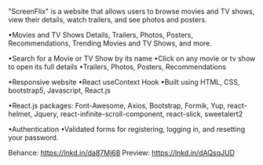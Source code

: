 "ScreenFlix" is a website that allows users to browse movies and TV shows, view their details, watch trailers, and see photos and posters.

•Movies and TV Shows Details, Trailers, Photos, Posters, Recommendations, Trending Movies and TV Shows, and more.

•Search for a Movie or TV Show by its name
•Click on any movie or tv show to open its full details
•Trailers, Photos, Posters, Recommendations

•Responsive website
•React useContext Hook
•Built using HTML, CSS, bootstrap5, Javascript, React.js

•React.js packages:
Font-Awesome, Axios, Bootstrap, Formik, Yup, react-helmet, Jquery,
react-infinite-scroll-component, react-slick, sweetalert2

•Authentication
•Validated forms for registering, logging in, and resetting your password.

Behance: https://lnkd.in/da87Mj68
Preview: https://lnkd.in/dAQsqJUD
